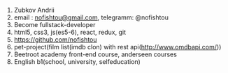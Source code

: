 1. Zubkov Andrii
2. email : nofishtou@gmail.com, telegramm: @nofishtou
3. Become fullstack-developer
4. html5, css3, js(es5-6), react, redux, git
5. https://github.com/nofishtou
6. pet-project(film list(imdb clon) with rest api(http://www.omdbapi.com/))
7. Beetroot academy front-end course, anderseen courses
8. English b1(school, university, selfeducation)